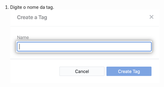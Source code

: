 1. Digite o nome da tag. ![Insira um nome para etiqueta](/assets/images/help/desktop/enter-tag-name.png)
